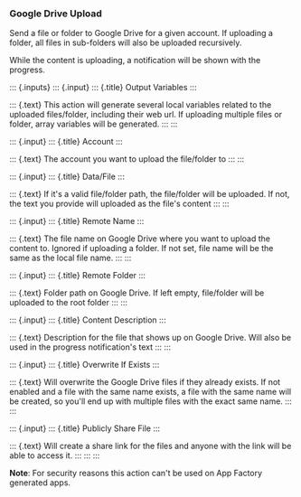 ### Google Drive Upload

Send a file or folder to Google Drive for a given account. If uploading
a folder, all files in sub-folders will also be uploaded recursively.

While the content is uploading, a notification will be shown with the
progress.

::: {.inputs}
::: {.input}
::: {.title}
Output Variables
:::

::: {.text}
This action will generate several local variables related to the
uploaded files/folder, including their web url. If uploading multiple
files or folder, array variables will be generated.
:::
:::

::: {.input}
::: {.title}
Account
:::

::: {.text}
The account you want to upload the file/folder to
:::
:::

::: {.input}
::: {.title}
Data/File
:::

::: {.text}
If it\'s a valid file/folder path, the file/folder will be uploaded. If
not, the text you provide will uploaded as the file\'s content
:::
:::

::: {.input}
::: {.title}
Remote Name
:::

::: {.text}
The file name on Google Drive where you want to upload the content to.
Ignored if uploading a folder. If not set, file name will be the same as
the local file name.
:::
:::

::: {.input}
::: {.title}
Remote Folder
:::

::: {.text}
Folder path on Google Drive. If left empty, file/folder will be uploaded
to the root folder
:::
:::

::: {.input}
::: {.title}
Content Description
:::

::: {.text}
Description for the file that shows up on Google Drive. Will also be
used in the progress notification\'s text
:::
:::

::: {.input}
::: {.title}
Overwrite If Exists
:::

::: {.text}
Will overwrite the Google Drive files if they already exists. If not
enabled and a file with the same name exists, a file with the same name
will be created, so you\'ll end up with multiple files with the exact
same name.
:::
:::

::: {.input}
::: {.title}
Publicly Share File
:::

::: {.text}
Will create a share link for the files and anyone with the link will be
able to access it.
:::
:::
:::

**Note**: For security reasons this action can\'t be used on App Factory
generated apps.
